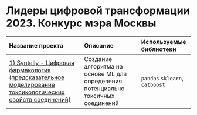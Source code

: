 # Лидеры цифровой трансформации 2023. Конкурс мэра Москвы
| Название проекта | Описание | Используемые библиотеки |
| :---------------------- | :---------------------- | :---------------------- |
| [1)	Syntelly - Цифровая фармакология (предсказательное моделирование токсикологических свойств соединений) ]([https://github.com/DimirSDV/DimirSDV_DataScience](https://syntelly.com/)) | Создание алгоритма на основе ML для определения потенциально токсичных соединений | `pandas` `sklearn`, `catboost`|
